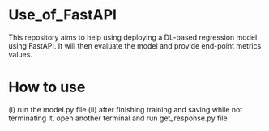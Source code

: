 # Use_of_FastAPI
This repository aims to help using deploying a DL-based regression model using FastAPI. It will then evaluate the model and provide end-point metrics values.

# How to use
(i) run the model.py file
(ii) after finishing training and saving while not terminating it, open another terminal and run get_response.py file
